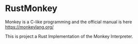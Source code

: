 # RustMonkey
Monkey is a C-like programming and the official manual is here https://monkeylang.org/

This is project a Rust Implementation of the Monkey Interpreter.
